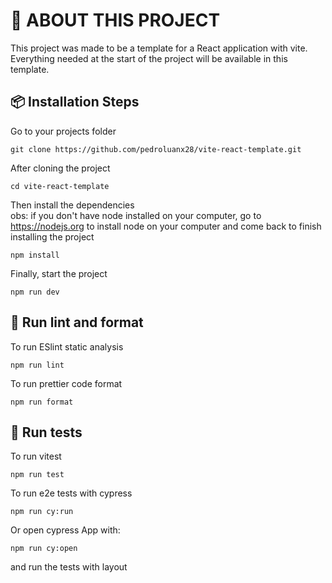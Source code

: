 # 🤔 ABOUT THIS PROJECT
This project was made to be a template for a React application with vite. Everything needed at the start of the project will be available in this template.

## 📦 Installation Steps

Go to your projects folder

```shell
git clone https://github.com/pedroluanx28/vite-react-template.git
```
After cloning the project

```shell
cd vite-react-template
```

Then install the dependencies
<br/>
obs: if you don't have node installed on your computer, go to https://nodejs.org to install node on your computer and come back to finish installing the project

```shell
npm install
```

Finally, start the project

```shell
npm run dev
```

## 🧹 Run lint and format
To run ESlint static analysis
```shell
npm run lint
```
To run prettier code format
```shell
npm run format
```

## 🧪 Run tests
To run vitest
```shell
npm run test
```
To run e2e tests with cypress

```shell
npm run cy:run
```
Or open cypress App with:

```shell
npm run cy:open
```
and run the tests with layout
